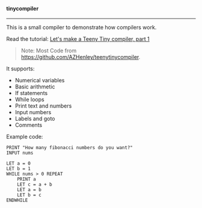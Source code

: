 #### tinycompiler
---

This is a small compiler to demonstrate how compilers work.

Read the tutorial: [Let's make a Teeny Tiny compiler, part 1](http://web.eecs.utk.edu/~azh/blog/teenytinycompiler1.html)

> Note: Most Code from https://github.com/AZHenley/teenytinycompiler.

It supports:

- Numerical variables
- Basic arithmetic
- If statements
- While loops
- Print text and numbers
- Input numbers
- Labels and goto
- Comments

Example code:
```
PRINT "How many fibonacci numbers do you want?"
INPUT nums

LET a = 0
LET b = 1
WHILE nums > 0 REPEAT
    PRINT a
    LET c = a + b
    LET a = b
    LET b = c
ENDWHILE
```